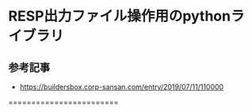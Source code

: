 # RESP出力ファイル操作用のpythonライブラリ

## 参考記事
- https://buildersbox.corp-sansan.com/entry/2019/07/11/110000

========================
